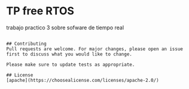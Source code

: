 # TP free RTOS

trabajo practico 3 sobre sofware de tiempo real


```

## Contributing
Pull requests are welcome. For major changes, please open an issue first to discuss what you would like to change.

Please make sure to update tests as appropriate.

## License
[apache](https://choosealicense.com/licenses/apache-2.0/)
